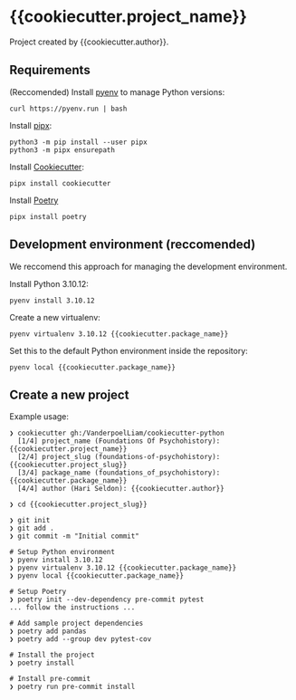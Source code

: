# {{cookiecutter.project_name}}
Project created by {{cookiecutter.author}}.

## Requirements
(Reccomended) Install [pyenv](https://github.com/pyenv/pyenv) to manage Python versions:
```
curl https://pyenv.run | bash
```

Install [pipx](https://github.com/pypa/pipx):
```
python3 -m pip install --user pipx
python3 -m pipx ensurepath
```

Install [Cookiecutter](https://github.com/cookiecutter/cookiecutter):
```
pipx install cookiecutter
```

Install [Poetry](https://python-poetry.org/)
```
pipx install poetry
```

## Development environment (reccomended)
We reccomend this approach for managing the development environment.

Install Python 3.10.12:
```
pyenv install 3.10.12
```

Create a new virtualenv:
```
pyenv virtualenv 3.10.12 {{cookiecutter.package_name}}
```

Set this to the default Python environment inside the repository:
```
pyenv local {{cookiecutter.package_name}}
```

## Create a new project
Example usage:
```
❯ cookiecutter gh:/VanderpoelLiam/cookiecutter-python 
  [1/4] project_name (Foundations Of Psychohistory): {{cookiecutter.project_name}}
  [2/4] project_slug (foundations-of-psychohistory): {{cookiecutter.project_slug}}
  [3/4] package_name (foundations_of_psychohistory): {{cookiecutter.package_name}}
  [4/4] author (Hari Seldon): {{cookiecutter.author}}

❯ cd {{cookiecutter.project_slug}} 

❯ git init
❯ git add . 
❯ git commit -m "Initial commit"

# Setup Python environment
❯ pyenv install 3.10.12 
❯ pyenv virtualenv 3.10.12 {{cookiecutter.package_name}}
❯ pyenv local {{cookiecutter.package_name}} 

# Setup Poetry
❯ poetry init --dev-dependency pre-commit pytest
... follow the instructions ...

# Add sample project dependencies
❯ poetry add pandas
❯ poetry add --group dev pytest-cov

# Install the project
❯ poetry install

# Install pre-commit
❯ poetry run pre-commit install
```